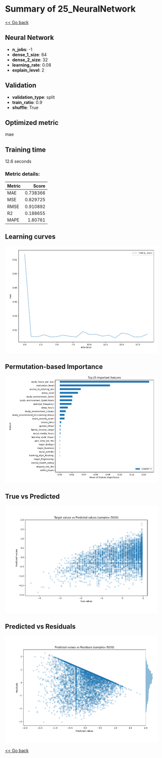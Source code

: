 # Summary of 25_NeuralNetwork

[<< Go back](../README.md)


## Neural Network
- **n_jobs**: -1
- **dense_1_size**: 64
- **dense_2_size**: 32
- **learning_rate**: 0.08
- **explain_level**: 2

## Validation
 - **validation_type**: split
 - **train_ratio**: 0.9
 - **shuffle**: True

## Optimized metric
mae

## Training time

12.6 seconds

### Metric details:
| Metric   |    Score |
|:---------|---------:|
| MAE      | 0.738366 |
| MSE      | 0.829725 |
| RMSE     | 0.910892 |
| R2       | 0.188655 |
| MAPE     | 1.80761  |



## Learning curves
![Learning curves](learning_curves.png)

## Permutation-based Importance
![Permutation-based Importance](permutation_importance.png)
## True vs Predicted

![True vs Predicted](true_vs_predicted.png)


## Predicted vs Residuals

![Predicted vs Residuals](predicted_vs_residuals.png)



[<< Go back](../README.md)
